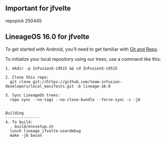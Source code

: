 ## Important for jfvelte
repopick 250445

LineageOS 16.0 for jfvelte
---------------

To get started with Android, you'll need to get
familiar with [Git and Repo](http://source.android.com/source/using-repo.html).

To initialize your local repository using our trees, use a command like this:

```
1. mkdir -p InFusionX-i9515 && cd InFusionX-i9515
 
2. Clone this repo:
  git clone git://https://github.com/team-infusion-developers/local_manifests.git -b lineage-16.0

3. Sync LineageOS trees:
  repo sync --no-tags --no-clone-bundle --force-sync -c -j8


Building
---------------
4. To build:
  . build/envsetup.sh
  lunch lineage_jfvelte-userdebug
  make -j8 bacon

```
